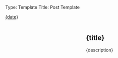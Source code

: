 Type: Template
Title: Post Template

<style>
    .post-image-th {
    float: left;
    height: 200px;
    width: 200px;
    padding: 1em;
    margin-right: 2em;
    background-image: url('{image}') no-repeat center fixed;
    background-size: cover;
    border: 1px solid var(--text);
}
</style>

<div class="post-info">
    <i class="fa-solid fa-clock"></i> <a href="{permalink}">{date}</a>
</div>
<br>
<article>
        <div class="post-image-th">
    </div>
    <div class="post-title">
    <h1 class="large">{title}</h1>
    </div>
<p>{description}</p>
<br>
</article>
</div>
</div>
		